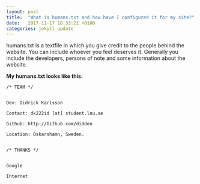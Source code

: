 ```yaml
---
layout: post
title:  "What is humans.txt and how have I configured it for my site?"
date:   2017-11-17 18:33:21 +0100
categories: jekyll update
---
```


humans.txt is a textfile in which you give credit to the people behind the website. You can include whoever you feel deserves it. Generally you include the developers, persons of note and some information about the website.

__My humans.txt looks like this:__

```
/* TEAM */


Dev: Didrick Karlsson

Contact: dk222id [at] student.lnu.se

Github: http://Github.com/didden                         
                                
Location: Oskarshamn, Sweden.
                             
    							
/* THANKS */


Google

Internet
```